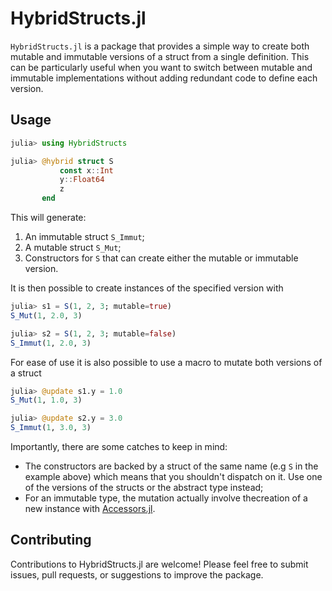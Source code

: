 # HybridStructs.jl

`HybridStructs.jl` is a package that provides a simple way to create both mutable and immutable versions 
of a struct from a single definition. This can be particularly useful when you want to switch between
mutable and immutable implementations without adding redundant code to define each version.

## Usage

```julia
julia> using HybridStructs

julia> @hybrid struct S
           const x::Int
           y::Float64
           z
       end
```

This will generate:

1. An immutable struct `S_Immut`;
2. A mutable struct `S_Mut`;
3. Constructors for `S` that can create either the mutable or immutable version.

It is then possible to create instances of the specified version with

```julia
julia> s1 = S(1, 2, 3; mutable=true)
S_Mut(1, 2.0, 3)

julia> s2 = S(1, 2, 3; mutable=false)
S_Immut(1, 2.0, 3)
```

For ease of use it is also possible to use a macro to mutate both versions
of a struct

```julia
julia> @update s1.y = 1.0
S_Mut(1, 1.0, 3)

julia> @update s2.y = 3.0
S_Immut(1, 3.0, 3)
```

Importantly, there are some catches to keep in mind:

- The constructors are backed by a struct of the same name (e.g `S` in the example above) which means
  that you shouldn't dispatch on it. Use one of the versions of the structs or the abstract type instead;
- For an immutable type, the mutation actually involve thecreation of a new instance with
  [Accessors.jl](https://github.com/JuliaObjects/Accessors.jl).


## Contributing

Contributions to HybridStructs.jl are welcome! Please feel free to submit issues, pull requests, or suggestions to improve the package.
